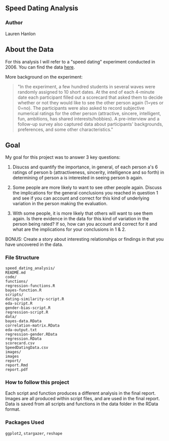 ## Speed Dating Analysis 

### Author

Lauren Hanlon

## About the Data

For this analysis I will refer to a "speed dating" experiment conducted in 2006. You can find the data [here](https://cl.ly/2Y3I1d3b0p2N/Archive%202014-08-05%20at%201.27.45%20AM.zip).

More background on the experiment:

> "In the experiment, a few hundred students in several waves were randomly assigned to 10 short dates. At the end of each 4-minute date each participant filled out a scorecard that asked them to decide whether or not they would like to see the other person again (1=yes or 0=no). The participants were also asked to record subjective numerical ratings for the other person (attractive, sincere, intelligent, fun, ambitions, has shared interests/hobbies). A pre-interview and a follow-up survey also captured data about participants' backgrounds, preferences, and some other characteristics."

## Goal

My goal for this project was to answer 3 key questions:

1. Disucss and quantify the importance, in general, of each person a's 6 ratings of person b (attractiveness, sincerity, intelligence and so forth) in determining of person a is interested in seeing person b again.

2. Some people are more likely to want to see other people again. Discuss the implications for the general conclusions you reached in question 1 and see if you can account and correct for this kind of underlying variation in the person making the evaluation.

3. With some people, it is more likely that others will want to see them again. Is there evidence in the data for this kind of variation in the person being rated? If so, how can you account and correct for it and what are the implications for your conclusions in 1 & 2.

BONUS: Create a story about interesting relationships or findings in that you have uncovered in the data. 

### File Structure

<pre><code>speed_dating_analysis/
README.md
code/
functions/
regression-functions.R
bayes-function.R
scripts/
dating-similarity-script.R
eda-script.R
gender-bias-script.R
regression-script.R
data/
bayes-data.RData
correlation-matrix.RData
eda-output.txt
regression-gender.RData
regression.RData
scorecard.csv
SpeedDatingData.csv
images/
images
report/
report.Rmd
report.pdf
</code></pre>

### How to follow this project

Each script and function produces a different analysis in the final report. Images are all produced within script files, and are used in the final report. Data is saved from all scripts and functions in the data folder in the RData format.

### Packages Used

`ggplot2`, `stargazer`, `reshape`
